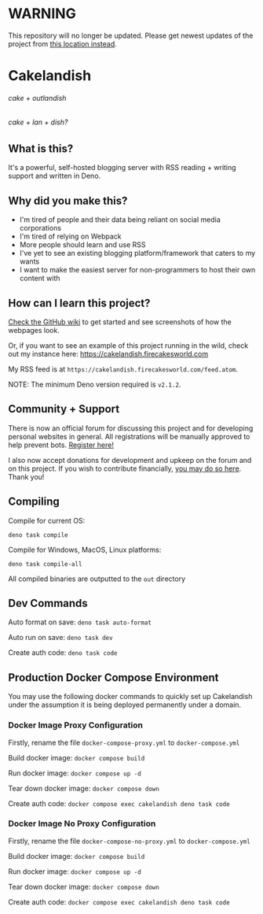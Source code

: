 # WARNING

This repository will no longer be updated. Please get newest updates of the project from [this location instead](https://codeberg.org/firecakes/cakelandish).

# Cakelandish

###### cake + outlandish

###### cake + lan + dish?

## What is this?

It's a powerful, self-hosted blogging server with RSS reading + writing support and written in Deno.

## Why did you make this?

- I'm tired of people and their data being reliant on social media corporations
- I'm tired of relying on Webpack
- More people should learn and use RSS
- I've yet to see an existing blogging platform/framework that caters to my
  wants
- I want to make the easiest server for non-programmers to host their own
  content with

## How can I learn this project?

[Check the GitHub wiki](https://github.com/firecakes/cakelandish/wiki) to get
started and see screenshots of how the webpages look.

Or, if you want to see an example of this project running in the wild, check out
my instance here: https://cakelandish.firecakesworld.com

My RSS feed is at `https://cakelandish.firecakesworld.com/feed.atom`.

NOTE: The minimum Deno version required is `v2.1.2`.

## Community + Support

There is now an official forum for discussing this project and for developing personal websites in general. All registrations will be manually approved to help prevent bots. [Register here!](https://forums.cakelandish.com)

I also now accept donations for development and upkeep on the forum and on this project. If you wish to contribute financially, [you may do so here](https://ko-fi.com/firecakes). Thank you!

## Compiling

Compile for current OS:

`deno task compile`

Compile for Windows, MacOS, Linux platforms:

`deno task compile-all`

All compiled binaries are outputted to the `out` directory

## Dev Commands

Auto format on save: `deno task auto-format`

Auto run on save: `deno task dev`

Create auth code: `deno task code`

## Production Docker Compose Environment

You may use the following docker commands to quickly set up Cakelandish under the assumption it is being deployed permanently under a domain.

### Docker Image Proxy Configuration

Firstly, rename the file `docker-compose-proxy.yml` to `docker-compose.yml`

Build docker image: `docker compose build`

Run docker image: `docker compose up -d`

Tear down docker image: `docker compose down`

Create auth code: `docker compose exec cakelandish deno task code`

### Docker Image No Proxy Configuration

Firstly, rename the file `docker-compose-no-proxy.yml` to `docker-compose.yml`

Build docker image: `docker compose build`

Run docker image: `docker compose up -d`

Tear down docker image: `docker compose down`

Create auth code: `docker compose exec cakelandish deno task code`